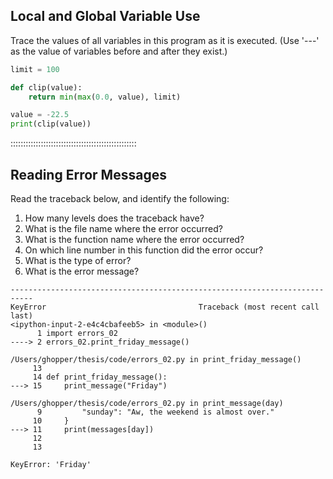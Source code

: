 
## Local and Global Variable Use

Trace the values of all variables in this program as it is executed.
(Use '---' as the value of variables before and after they exist.)

```python
limit = 100

def clip(value):
    return min(max(0.0, value), limit)

value = -22.5
print(clip(value))
```

::::::::::::::::::::::::::::::::::::::::::::::::::


## Reading Error Messages

Read the traceback below, and identify the following:

1. How many levels does the traceback have?
2. What is the file name where the error occurred?
3. What is the function name where the error occurred?
4. On which line number in this function did the error occur?
5. What is the type of error?
6. What is the error message?

```error
---------------------------------------------------------------------------
KeyError                                  Traceback (most recent call last)
<ipython-input-2-e4c4cbafeeb5> in <module>()
      1 import errors_02
----> 2 errors_02.print_friday_message()

/Users/ghopper/thesis/code/errors_02.py in print_friday_message()
     13
     14 def print_friday_message():
---> 15     print_message("Friday")

/Users/ghopper/thesis/code/errors_02.py in print_message(day)
      9         "sunday": "Aw, the weekend is almost over."
     10     }
---> 11     print(messages[day])
     12
     13

KeyError: 'Friday'
```

